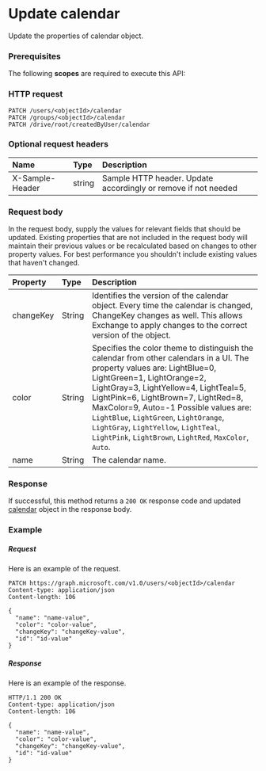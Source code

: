 # Update calendar

Update the properties of calendar object.
### Prerequisites
The following **scopes** are required to execute this API: 
### HTTP request
<!-- { "blockType": "ignored" } -->
```http
PATCH /users/<objectId>/calendar
PATCH /groups/<objectId>/calendar
PATCH /drive/root/createdByUser/calendar
```
### Optional request headers
| Name       | Type | Description|
|:-----------|:------|:----------|
| X-Sample-Header  | string  | Sample HTTP header. Update accordingly or remove if not needed|

### Request body
In the request body, supply the values for relevant fields that should be updated. Existing properties that are not included in the request body will maintain their previous values or be recalculated based on changes to other property values. For best performance you shouldn't include existing values that haven't changed.

| Property	   | Type	|Description|
|:---------------|:--------|:----------|
|changeKey|String|Identifies the version of the calendar object. Every time the calendar is changed, ChangeKey  changes as well. This allows Exchange to apply changes to the correct version of the object.|
|color|String|Specifies the color theme to distinguish the calendar from other calendars in a UI. The property values are: LightBlue=0, LightGreen=1, LightOrange=2, LightGray=3, LightYellow=4, LightTeal=5, LightPink=6, LightBrown=7, LightRed=8, MaxColor=9, Auto=-1  Possible values are: `LightBlue`, `LightGreen`, `LightOrange`, `LightGray`, `LightYellow`, `LightTeal`, `LightPink`, `LightBrown`, `LightRed`, `MaxColor`, `Auto`.|
|name|String|The calendar name.|

### Response
If successful, this method returns a `200 OK` response code and updated [calendar](../resources/calendar.md) object in the response body.
### Example
##### Request
Here is an example of the request.
<!-- {
  "blockType": "request",
  "name": "update_calendar"
}-->
```http
PATCH https://graph.microsoft.com/v1.0/users/<objectId>/calendar
Content-type: application/json
Content-length: 106

{
  "name": "name-value",
  "color": "color-value",
  "changeKey": "changeKey-value",
  "id": "id-value"
}
```
##### Response
Here is an example of the response.
<!-- {
  "blockType": "response",
  "truncated": false,
  "@odata.type": "microsoft.graph.calendar"
} -->
```http
HTTP/1.1 200 OK
Content-type: application/json
Content-length: 106

{
  "name": "name-value",
  "color": "color-value",
  "changeKey": "changeKey-value",
  "id": "id-value"
}
```

<!-- uuid: 8fcb5dbc-d5aa-4681-8e31-b001d5168d79
2015-10-25 14:57:30 UTC -->
<!-- {
  "type": "#page.annotation",
  "description": "Update calendar",
  "keywords": "",
  "section": "documentation",
  "tocPath": ""
}-->